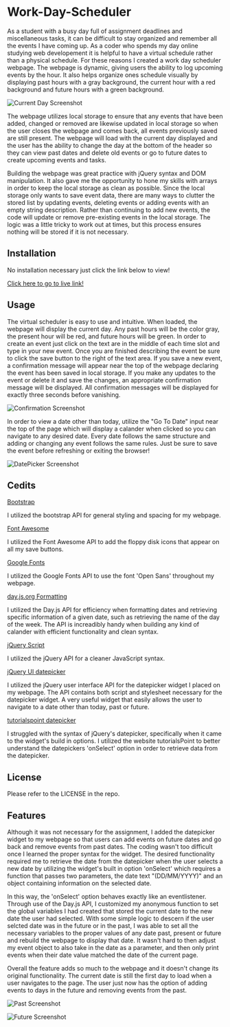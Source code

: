 # Work-Day-Scheduler

As a student with a busy day full of assignment deadlines and miscellaneous tasks, it can be difficult to stay organized and remember all the events I have coming up. As a coder who spends my day online studying web developement it is helpful to have a virtual schedule rather than a physical schedule. For these reasons I created a work day scheduler webpage. The webpage is dynamic, giving users the ability to log upcoming events by the hour. It also helps organize ones schedule visually by displaying past hours with a gray background, the current hour with a red background and future hours with a green background.

![Current Day Screenshot](./assets/Images/Current-Day-Screenshot.png)

The webpage utilizes local storage to ensure that any events that have been added, changed or removed are likewise updated in local storage so when the user closes the webpage and comes back, all events previously saved are still present. The webpage will load with the current day displayed and the user has the ability to change the day at the bottom of the header so they can view past dates and delete old events or go to future dates to create upcoming events and tasks.

Building the webpage was great practice with jQuery syntax and DOM manipulation. It also gave me the opportunity to hone my skills with arrays in order to keep the local storage as clean as possible. Since the local storage only wants to save event data, there are many ways to clutter the stored list by updating events, deleting events or adding events with an empty string description. Rather than continuing to add new events, the code will update or remove pre-existing events in the local storage. The logic was a little tricky to work out at times, but this process ensures nothing will be stored if it is not necessary. 

## Installation

No installation necessary just click the link below to view!

[Click here to go to live link!](https://dmanaglia.github.io/Work-Day-Scheduler/)

## Usage

The virtual scheduler is easy to use and intuitive. When loaded, the webpage will display the current day. Any past hours will be the color gray, the present hour will be red, and future hours will be green. In order to create an event just click on the text are in the middle of each time slot and type in your new event. Once you are finished describing the event be sure to click the save button to the right of the text area. If you save a new event, a confirmation message will appear near the top of the webpage declaring the event has been saved in local storage. If you make any updates to the event or delete it and save the changes, an appropriate confirmation message will be displayed. All confirmation messages will be displayed for exactly three seconds before vanishing.

![Confirmation Screenshot](./assets/Images/Confirmation-Screenshot.png)

In order to view a date other than today, utilize the "Go To Date" input near the top of the page which will display a calander when clicked so you can navigate to any desired date. Every date follows the same structure and adding or changing any event follows the same rules. Just be sure to save the event before refreshing or exiting the browser!

![DatePicker Screenshot](./assets/Images/Datepicker-Screenshot.png)

## Cedits

[Bootstrap](https://getbootstrap.com/)

I utilized the bootstrap API for general styling and spacing for my webpage.

[Font Awesome](https://fontawesome.com/)

I utilized the Font Awesome API to add the floppy disk icons that appear on all my save buttons.

[Google Fonts](https://fonts.google.com/)

I utilized the Google Fonts API to use the font 'Open Sans' throughout my webpage.

[day.js.org Formatting](https://day.js.org/docs/en/display/format)

I utilized the Day.js API for efficiency when formatting dates and retrieving specific information of a given date, such as retrieving the name of the day of the week. The API is increadibly handy when building any kind of calander with efficient functionality and clean syntax.

[jQuery Script](https://jquery.com/)

I utilized the jQuery API for a cleaner JavaScript syntax.

[jQuery UI datepicker](https://jqueryui.com/datepicker/)

I utilized the jQuery user interface API for the datepicker widget I placed on my webpage. The API contains both script and stylesheet necessary for the datepicker widget. A very useful widget that easily allows the user to navigate to a date other than today, past or future. 

[tutorialspoint datepicker](https://www.tutorialspoint.com/How-does-jQuery-Datepicker-onchange-event-work)

I struggled with the syntax of jQuery's datepicker, specifically when it came to the widget's build in options. I utilized the website tutorialsPoint to better understand the datepickers 'onSelect' option in order to retrieve data from the datepicker. 

## License

Please refer to the LICENSE in the repo.

## Features

Although it was not necessary for the assignment, I added the datepicker widget to my webpage so that users can add events on future dates and go back and remove events from past dates. The coding wasn't too difficult once I learned the proper syntax for the widget. The desired functionality required me to retrieve the date from the datepicker when the user selects a new date by utilizing the widget's built in option 'onSelect' which requires a function that passes two parameters, the date text "(DD/MM/YYYY)" and an object containing information on the selected date. 

In this way, the 'onSelect' option behaves exactly like an eventlistener. Through use of the Day.js API, I customized my anonymous function to set the global variables I had created that stored the current date to the new date the user had selected. With some simple logic to descern if the user selcted date was in the future or in the past, I was able to set all the necessary variables to the proper values of any date past, present or future and rebuild the webpage to display that date. It wasn't hard to then adjust my event object to also take in the date as a parameter, and then only print events when their date value matched the date of the current page.

Overall the feature adds so much to the webpage and it doesn't change its original functionality. The current date is still the first day to load when a user navigates to the page. The user just now has the option of adding events to days in the future and removing events from the past.

![Past Screenshot](./assets/Images/Past-Screenshot.png)

![Future Screenshot](./assets/Images/Future-Screenshot.png)
